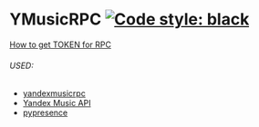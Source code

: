 # YMusicRPC [![Code style: black](https://img.shields.io/badge/code%20style-black-000000.svg)](https://github.com/psf/black)
[How to get TOKEN for RPC](https://github.com/MarshalX/yandex-music-api/discussions/categories/%D0%BF%D0%BE%D0%BA%D0%B0%D0%B6%D0%B8%D1%82%D0%B5-%D0%B8-%D1%80%D0%B0%D1%81%D1%81%D0%BA%D0%B0%D0%B6%D0%B8%D1%82%D0%B5)
###### USED:
* [yandexmusicrpc](https://github.com/schwarzalexey/yandexmusicrpc)
* [Yandex Music API](https://github.com/MarshalX/yandex-music-api)
* [pypresence](https://github.com/qwertyquerty/pypresence)